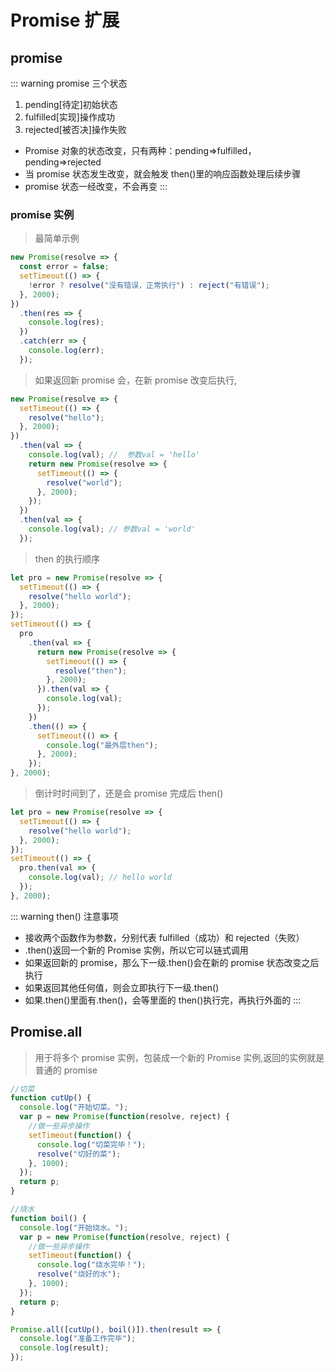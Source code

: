 # Promise 扩展

## promise

::: warning promise 三个状态

1. pending[待定]初始状态
2. fulfilled[实现]操作成功
3. rejected[被否决]操作失败

- Promise 对象的状态改变，只有两种：pending=>fulfilled，pending=>rejected
- 当 promise 状态发生改变，就会触发 then()里的响应函数处理后续步骤
- promise 状态一经改变，不会再变
  :::

### promise 实例

> 最简单示例

```js
new Promise(resolve => {
  const error = false;
  setTimeout(() => {
    !error ? resolve("没有错误，正常执行") : reject("有错误");
  }, 2000);
})
  .then(res => {
    console.log(res);
  })
  .catch(err => {
    console.log(err);
  });
```

> 如果返回新 promise 会，在新 promise 改变后执行,

```js
new Promise(resolve => {
  setTimeout(() => {
    resolve("hello");
  }, 2000);
})
  .then(val => {
    console.log(val); //  参数val = 'hello'
    return new Promise(resolve => {
      setTimeout(() => {
        resolve("world");
      }, 2000);
    });
  })
  .then(val => {
    console.log(val); // 参数val = 'world'
  });
```

> then 的执行顺序

```js
let pro = new Promise(resolve => {
  setTimeout(() => {
    resolve("hello world");
  }, 2000);
});
setTimeout(() => {
  pro
    .then(val => {
      return new Promise(resolve => {
        setTimeout(() => {
          resolve("then");
        }, 2000);
      }).then(val => {
        console.log(val);
      });
    })
    .then(() => {
      setTimeout(() => {
        console.log("最外层then");
      }, 2000);
    });
}, 2000);
```

> 倒计时时间到了，还是会 promise 完成后 then()

```js
let pro = new Promise(resolve => {
  setTimeout(() => {
    resolve("hello world");
  }, 2000);
});
setTimeout(() => {
  pro.then(val => {
    console.log(val); // hello world
  });
}, 2000);
```

::: warning then() 注意事项

- 接收两个函数作为参数，分别代表 fulfilled（成功）和 rejected（失败）
- .then()返回一个新的 Promise 实例，所以它可以链式调用
- 如果返回新的 promise，那么下一级.then()会在新的 promise 状态改变之后执行
- 如果返回其他任何值，则会立即执行下一级.then()
- 如果.then()里面有.then()，会等里面的 then()执行完，再执行外面的
  :::

## Promise.all

> 用于将多个 promise 实例，包装成一个新的 Promise 实例,返回的实例就是普通的 promise

```js
//切菜
function cutUp() {
  console.log("开始切菜。");
  var p = new Promise(function(resolve, reject) {
    //做一些异步操作
    setTimeout(function() {
      console.log("切菜完毕！");
      resolve("切好的菜");
    }, 1000);
  });
  return p;
}

//烧水
function boil() {
  console.log("开始烧水。");
  var p = new Promise(function(resolve, reject) {
    //做一些异步操作
    setTimeout(function() {
      console.log("烧水完毕！");
      resolve("烧好的水");
    }, 1000);
  });
  return p;
}

Promise.all([cutUp(), boil()]).then(result => {
  console.log("准备工作完毕");
  console.log(result);
});
```
